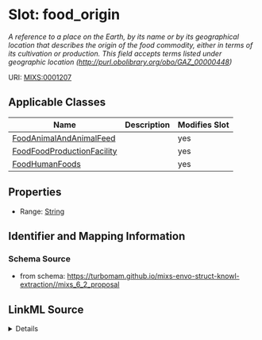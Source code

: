 # Slot: food_origin


_A reference to a place on the Earth, by its name or by its geographical location that describes the origin of the food commodity, either in terms of its cultivation or production. This field accepts terms listed under geographic location (http://purl.obolibrary.org/obo/GAZ_00000448)_



URI: [MIXS:0001207](https://w3id.org/mixs/0001207)



<!-- no inheritance hierarchy -->




## Applicable Classes

| Name | Description | Modifies Slot |
| --- | --- | --- |
[FoodAnimalAndAnimalFeed](FoodAnimalAndAnimalFeed.md) |  |  yes  |
[FoodFoodProductionFacility](FoodFoodProductionFacility.md) |  |  yes  |
[FoodHumanFoods](FoodHumanFoods.md) |  |  yes  |







## Properties

* Range: [String](String.md)





## Identifier and Mapping Information







### Schema Source


* from schema: https://turbomam.github.io/mixs-envo-struct-knowl-extraction//mixs_6_2_proposal




## LinkML Source

<details>
```yaml
name: food_origin
description: A reference to a place on the Earth, by its name or by its geographical
  location that describes the origin of the food commodity, either in terms of its
  cultivation or production. This field accepts terms listed under geographic location
  (http://purl.obolibrary.org/obo/GAZ_00000448)
title: food product origin geographic location
notes:
- food
- geographic
- location
- product
from_schema: https://turbomam.github.io/mixs-envo-struct-knowl-extraction//mixs_6_2_proposal
rank: 1000
slot_uri: MIXS:0001207
multivalued: false
alias: food_origin
domain_of:
- FoodAnimalAndAnimalFeed
- FoodFoodProductionFacility
- FoodHumanFoods
range: string
structured_pattern:
  syntax: '{country}: {region}, {specific location}'
  interpolated: true
  partial_match: true

```
</details>